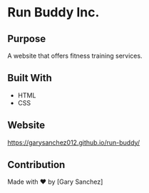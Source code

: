 # Run Buddy Inc.

## Purpose
A website that offers fitness training services.

## Built With
* HTML
* CSS

## Website
https://garysanchez012.github.io/run-buddy/

## Contribution
Made with ❤️ by [Gary Sanchez]
